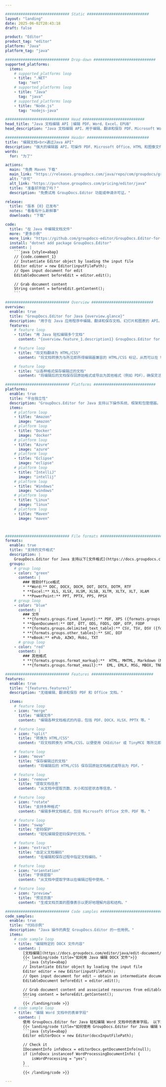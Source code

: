 ```yaml
---

############################# Static ############################
layout: "landing"
date: 2025-06-02T20:43:18
draft: false

product: "Editor"
product_tag: "editor"
platform: "Java"
platform_tag: "java"

############################# Drop-down ############################
supported_platforms:
  items:
    # supported_platforms loop
    - title: ".NET"
      tag: "net"
    # supported_platforms loop
    - title: "Java"
      tag: "java"
    # supported_platforms loop
    - title: "Node.js"
      tag: "nodejs-java"

############################# Head ############################
head_title: "Java 文档编辑 API |编辑 PDF、Word、Excel、EPUB"
head_description: "Java 文档编辑 API，用于编辑、翻译和保存 PDF、Microsoft Word、Excel、演示文稿、Visio 和图像格式的文档页面。"

############################# Header ############################
title: "编辑文档<br>通过Java API"
description: "强大的编辑器 API，可操作 PDF、Microsoft Office、HTML 和图像文件。"
words:
  for: "为了"

actions:
  main: "免费 Maven 下载"
  main_link: "https://releases.groupdocs.com/java/repo/com/groupdocs/groupdocs-editor/"
  alt: "许可"
  alt_link: "https://purchase.groupdocs.com/pricing/editor/java"
  title: "准备好开始了吗？"
  description: "免费试用 GroupDocs.Editor 功能或申请许可证。"

release:
  title: "版本 {0} 已发布"
  notes: "看看有什么新鲜事"
  downloads: "下载"

code:
  title: "在 Java 中编辑文档文件"
  more: "更多示例"
  more_link: "https://github.com/groupdocs-editor/GroupDocs.Editor-for-Java"
  install: "dotnet add package GroupDocs.Editor"
  content: |
    ```java {style=abap}   
    // {code.comment_1}
    // Instantiate Editor object by loading the input file
    Editor editor = new Editor(inputFilePath);
    // Open input document for edit
    EditableDocument beforeEdit = editor.edit();

    // Grab document content
    String content = beforeEdit.getContent();
    ```

############################# Overview ############################
overview:
  enable: true
  title: "GroupDocs.Editor for Java {overview.glance}"
  description: "用于在 Java 应用程序中编辑、翻译和保存文档、幻灯片和图表的 API。"
  features:
    # feature loop
    - title: "用 Java 轻松编辑多个文档"
      content: "{overview.feature_1.description1} GroupDocs.Editor for Java {overview.feature_1.description2}"

    # feature loop
    - title: "将文档翻译为 HTML/CSS"
      content: "将文档转换为与所见即所得编辑器兼容的 HTML/CSS 标记，从而可以在 Web 环境中轻松高效地编辑文档。"

    # feature loop
    - title: "以各种格式保存编辑过的文档"
      content: "将编辑后的文档保存回原始格式或导出为其他格式（例如 PDF），确保灵活性和兼容性。"

############################# Platforms ############################
platforms:
  enable: true
  title: "平台独立性"
  description: "GroupDocs.Editor for Java 支持以下操作系统、框架和包管理器。"
  items:
    # platform loop
    - title: "Amazon"
      image: "amazon"
    # platform loop
    - title: "Docker"
      image: "docker"
    # platform loop
    - title: "Azure"
      image: "azure"
    # platform loop
    - title: "Eclipse"
      image: "eclipse"
    # platform loop
    - title: "IntelliJ"
      image: "intellij"
    # platform loop
    - title: "Windows"
      image: "windows"
    # platform loop
    - title: "Linux"
      image: "linux"
    # platform loop
    - title: "Maven"
      image: "maven"



############################# File formats ############################
formats:
  enable: true
  title: "支持的文件格式"
  description: |
    GroupDocs.Editor for Java 支持以下[文件格式](https://docs.groupdocs.com/editor/java/supported-document-formats/) 的操作。 ([{formats.full_list}](https://docs.groupdocs.com/editor/net/supported-document-formats/)).
  groups:
    # group loop
    - color: "green"
      content: |
        ### 微软Office格式
        * **Word:** DOC, DOCX, DOCM, DOT, DOTX, DOTM, RTF
        * **Excel:** XLS, XLSX, XLSM, XLSB, XLTM, XLTX, XLT, XLAM
        * **PowerPoint:** PPT, PPTX, PPS, PPSX
    # group loop
    - color: "blue"
      content: |
        ### 文件
        * **{formats.groups.fixed_layout}:** PDF, XPS ({formats.groups.export_only})
        * **OpenDocument:** ODT, OTT, ODS, FODS, ODP, OTP, FODP
        * **{formats.groups.delimited_text_table}:** CSV, TSV, DSV ({formats.groups.arbitrary_separator})
        * **{formats.groups.other_tables}:** SXC, DIF
        * **eBook:** ePub, AZW3, Mobi, TXT
      # group loop
    - color: "red"
      content: |
        ### 其他格式
        * **{formats.groups.format_markup}:**  HTML, MHTML, Markdown (MD), XML, CHM, JSON
        * **{formats.groups.format_email}:**  EML, EMLX, MSG, MBOX, TNEF, MHT, PST, OFT, OST, VCF, ICS

############################# Features ############################
features:
  enable: true
  title: "{features.features}"
  description: "无缝编辑、翻译和保存 PDF 和 Office 文档。"

  items:
    # feature loop
    - icon: "merge"
      title: "编辑文件"
      content: "编辑各种文档格式的内容，包括 PDF、DOCX、XLSX、PPTX 等。"

    # feature loop
    - icon: "split"
      title: "转换为 HTML/CSS"
      content: "将文档转换为 HTML/CSS，以便使用 CKEditor 或 TinyMCE 等所见即所得编辑器轻松编辑。"

    # feature loop
    - icon: "move"
      title: "保存编辑过的文档"
      content: "将编辑后的 ​​HTML/CSS 保存回原始文档格式或导出为 PDF。"

    # feature loop
    - icon: "remove"
      title: "提取文档信息"
      content: "从文档中提取页数、大小和加密状态等信息。"

    # feature loop
    - icon: "rotate"
      title: "支持多种格式"
      content: "编辑多种文档格式，包括 Microsoft Office 文件、PDF 等。"

    # feature loop
    - icon: "swap"
      title: "密码保护"
      content: "轻松编辑受密码保护的文档。"

    # feature loop
    - icon: "extract"
      title: "自定义文档编码"
      content: "在编辑和保存过程中指定文档编码。"

    # feature loop
    - icon: "orientation"
      title: "字体提取"
      content: "从文档中提取字体以在编辑过程中使用。"

    # feature loop
    - icon: "preview"
      title: "预览页面"
      content: "生成文档页面的图像表示以更好地理解内容和结构。"

############################# Code samples ############################
code_samples:
  enable: true
  title: "代码示例"
  description: "Java 操作的典型 GroupDocs.Editor 的一些用例。"
  items:
    # code sample loop
    - title: "编辑特定的 DOCX 文件内容"
      content: |
        [文档编辑](https://docs.groupdocs.com/editor/java/edit-document/) 功能允许您加载、编辑和保存 DOCX 文件。 下面是如何使用 Java 实现文档编辑的示例：
        {{< landing/code title="如何用 Java 编辑 DOCX 文件">}}
        ```java {style=abap}   
        // Instantiate Editor object by loading the input file
        Editor editor = new Editor(inputFilePath);
        // Open input document for edit — obtain an intermediate document, that can be edited
        EditableDocument beforeEdit = editor.edit();

        // Grab document content and associated resources from editable document
        String content = beforeEdit.getContent();
        ```
        {{< /landing/code >}}
    # code sample loop
    - title: "编辑 Word 文档中的表单字段"
      content: |
        使用 GroupDocs.Editor for Java 轻松编辑 Word 文档中的表单字段。 以下是使用 Java 编辑 Word 文档中的表单字段的方法：
        {{< landing/code title="如何使用 GroupDocs.Editor for Java 编辑 Word 文档中的表单字段">}}
        ```java {style=abap}   
        Editor editorDocx = new Editor(docxInputFilePath);

        // Check it
        IDocumentInfo infoDocx = editorDocx.getDocumentInfo(null);
        if (infoDocx instanceof WordProcessingDocumentInfo) {
            isWordProcessing = "yes";
        }
        ```
        {{< /landing/code >}}

---
```

